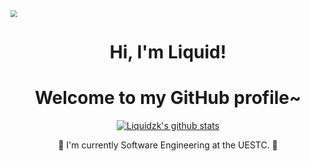 <img src="https://media.giphy.com/media/O1BCi4IB18nSg9mvu2/giphy.gif" style="zoom:67%;" />


<h1 align="center">Hi, I'm Liquid</a>!</h1>
<h1 align="center">Welcome to my GitHub profile~ </h1>

<p align="center">
  <a href="https://github.com/Liquidzk"><img src="https://github-readme-stats.vercel.app/api?username=Liquidzk&hide_border=true&show_icons=true" alt="Liquidzk's github stats"></a>
</p>



<p align="center">📕 I'm currently Software Engineering at the UESTC. 📕</p>









<!--
**Liquidzk/Liquidzk** is a ✨ _special_ ✨ repository because its `README.md` (this file) appears on your GitHub profile.

Here are some ideas to get you started:

- 🔭 I’m currently working on ...
- 🌱 I’m currently learning ...
- 👯 I’m looking to collaborate on ...
- 🤔 I’m looking for help with ...
- 💬 Ask me about ...
- 📫 How to reach me: ...
- 😄 Pronouns: ...
- ⚡ Fun fact: ...
-->
